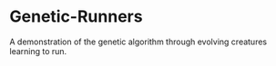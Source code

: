 # Genetic-Runners
A demonstration of the genetic algorithm through evolving creatures learning to run.
